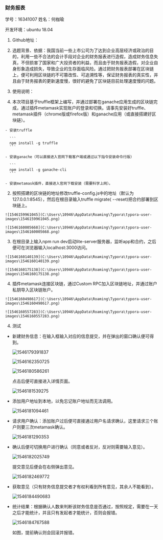 ### 财务报表

学号：16341007 姓名：何枷瑜

开发环境：ubuntu 18.04

1. Github地址：

2. 选题背景、依据：我国当前一些上市公司为了达到企业高层经济或政治的目的，利用一些不合法的会计手段对企业的财务报表进行造假，造成财务信息失真，不但损害了国家和广大投资者的利益，而且由于财务报表造假，对企业自身形象造成损失，导致企业的生存面临风险。通过把财务报表部署在区块链上，便可利用区块链的不可篡改性、可追溯性等，保证财务报表的真实性，并且由于财务报表的更新速度慢，很好的避免了区块链目前处理速度慢的问题。

3. 使用说明：

  1. 本次项目基于truffle框架上编写，并通过部署在ganache应用生成的区块链完成，通过插件metamask实现账户的登录和切换。请事先安装好truffle、metamask插件（chrome版或firefox版）和ganache应用（或直接搭建好区块链）。

    - 安装truffle

      ```
      npm install -g truffle
      ```

    - 安装ganache（可以直接进入官网下载客户端或通过以下指令安装命令行版）

      ```
      npm install -g ganache-cli
      ```

    - 安装metamask插件，直接进入官网下载安装（需要科学上网）。

  2. 按照搭建的区块链的地址修改truffle-config.js中的地址（默认为127.0.0.1:8545），然后在根目录输入truffle migrate( --reset)把合约部署到区块链上。

    ![1546159961045](C:\Users\10946\AppData\Roaming\Typora\typora-user-images\1546159961045.png)

    ![1546160005668](C:\Users\10946\AppData\Roaming\Typora\typora-user-images\1546160005668.png)

  3. 在根目录上输入npm run dev启动lite-server服务器，监听app和合约，之后便可在浏览器输入localhost:3000访问。

    ![1546160140139](C:\Users\10946\AppData\Roaming\Typora\typora-user-images\1546160140139.png)

    ![1546160175138](C:\Users\10946\AppData\Roaming\Typora\typora-user-images\1546160175138.png)

  4. 插件metamask连接区块链，通过Custom RPC加入区块链地址，并通过账户私钥导入区块链账户。

    ![1546160498617](C:\Users\10946\AppData\Roaming\Typora\typora-user-images\1546160498617.png)

    ![1546160557283](C:\Users\10946\AppData\Roaming\Typora\typora-user-images\1546160557283.png)

4. 测试

  - 新建财务信息：在输入框输入对应的信息提交，并在弹出的窗口确认便可得到。

    ![1546179391837](C:\Users\10946\AppData\Roaming\Typora\typora-user-images\1546179391837.png)

    ![1546162350725](C:\Users\10946\AppData\Roaming\Typora\typora-user-images\1546162350725.png)

    ![1546180586261](C:\Users\10946\AppData\Roaming\Typora\typora-user-images\1546180586261.png)

    点击后便可直接进入详情页面。

    ![1546181539275](C:\Users\10946\AppData\Roaming\Typora\typora-user-images\1546181539275.png)

  - 添加用户地址到本地，以免忘记账户地址而无法调用。

    ![1546181094461](C:\Users\10946\AppData\Roaming\Typora\typora-user-images\1546181094461.png)

  - 请求用户确认：添加账户过后便可直接通过用户名请求确认，这里请求三个账户则要三次metamask确认。

    ![1546181290353](C:\Users\10946\AppData\Roaming\Typora\typora-user-images\1546181290353.png)

  - 确认后便可切换用户进行确认（同意或者反对，反对则需要输入意见）。

    ![1546182025749](C:\Users\10946\AppData\Roaming\Typora\typora-user-images\1546182025749.png)

    提交意见后便会在右侧弹出意见。

    ![1546182469772](C:\Users\10946\AppData\Roaming\Typora\typora-user-images\1546182469772.png)

  - 获取意见（只有财务信息提交者才有权利看到所有意见，其余人不能看到）。

    ![1546184490683](C:\Users\10946\AppData\Roaming\Typora\typora-user-images\1546184490683.png)

  - 统计结果：根据确认人数来判断该财务信息是否通过，按照规定，需要在一天之后才能统计，并且只有发起者才能统计，否则会报错。

    ![1546184767588](C:\Users\10946\AppData\Roaming\Typora\typora-user-images\1546184767588.png)

    如图，提前确认则会回滚并报错。